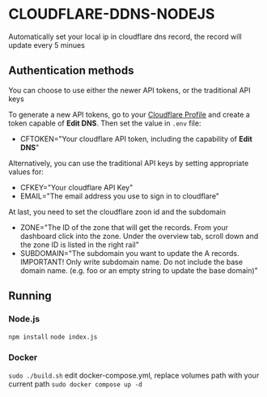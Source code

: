 # CLOUDFLARE-DDNS-NODEJS

Automatically set your local ip in cloudflare dns record, the record will update every 5 minues

## Authentication methods

You can choose to use either the newer API tokens, or the traditional API keys

To generate a new API tokens, go to your [Cloudflare Profile](https://dash.cloudflare.com/profile/api-tokens) and create a token capable of **Edit DNS**.
Then set the value in `.env` file:

- CFTOKEN="Your cloudflare API token, including the capability of **Edit DNS**"

Alternatively, you can use the traditional API keys by setting appropriate values for:

- CFKEY="Your cloudflare API Key"
- EMAIL="The email address you use to sign in to cloudflare"

At last, you need to set the cloudflare zoon id and the subdomain

- ZONE="The ID of the zone that will get the records. From your dashboard click into the zone. Under the overview tab, scroll down and the zone ID is listed in the right rail"
- SUBDOMAIN="The subdomain you want to update the A records. IMPORTANT! Only write subdomain name. Do not include the base domain name. (e.g. foo or an empty string to update the base domain)"

## Running

### Node.js

`npm install`
`node index.js`

### Docker

`sudo ./build.sh`
edit docker-compose.yml, replace volumes path with your current path
`sudo docker compose up -d`
